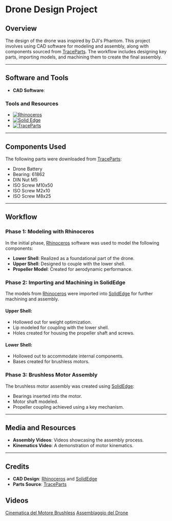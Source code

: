 # Drone Design Project

## Overview
The design of the drone was inspired by DJI's Phantom. This project involves using CAD software for modeling and assembly, along with components sourced from [TraceParts](https://www.traceparts.com/). The workflow includes designing key parts, importing models, and machining them to create the final assembly.

---

## Software and Tools

- **CAD Software**: 
### Tools and Resources

- <a href="https://www.rhino3d.com/" target="_blank">
    <img src="https://img.shields.io/badge/Rhinoceros-%23FF0000?style=for-the-badge&logo=rhinoceros&logoColor=white" alt="Rhinoceros">
  </a>
- <a href="https://solidedge.siemens.com/" target="_blank">
    <img src="https://img.shields.io/badge/Solid--Edge-00CCCC?style=for-the-badge&logo=siemens&logoColor=white" alt="Solid Edge">
  </a>
- <a href="https://www.traceparts.com/" target="_blank">
    <img src="https://img.shields.io/badge/TraceParts-33FF99?style=for-the-badge&logo=traceparts&logoColor=white" alt="TraceParts">
  </a>


---

## Components Used
The following parts were downloaded from [TraceParts](https://www.traceparts.com/):

- Drone Battery
- Bearing: 61862
- DIN Nut M5
- ISO Screw M10x50
- ISO Screw M2x10
- ISO Screw M8x25

---

## Workflow

### Phase 1: Modeling with Rhinoceros
In the initial phase, [Rhinoceros](https://www.rhino3d.com/) software was used to model the following components:

- **Lower Shell**: Realized as a foundational part of the drone.
- **Upper Shell**: Designed to couple with the lower shell.
- **Propeller Model**: Created for aerodynamic performance.

### Phase 2: Importing and Machining in SolidEdge
The models from [Rhinoceros](https://www.rhino3d.com/) were imported into [SolidEdge](https://solidedge.siemens.com/) for further machining and assembly.

#### **Upper Shell**:
- Hollowed out for weight optimization.
- Lip modeled for coupling with the lower shell.
- Holes created for housing the propeller shaft and screws.

#### **Lower Shell**:
- Hollowed out to accommodate internal components.
- Bases created for brushless motors.

### Phase 3: Brushless Motor Assembly
The brushless motor assembly was created using [SolidEdge](https://solidedge.siemens.com/):

- Bearings inserted into the motor.
- Motor shaft modeled.
- Propeller coupling achieved using a key mechanism.

---

## Media and Resources

- **Assembly Videos**: Videos showcasing the assembly process.
- **Kinematics Video**: A demonstration of motor kinematics.

---

## Credits
- **CAD Design**: [Rhinoceros](https://www.rhino3d.com/) and [SolidEdge](https://solidedge.siemens.com/)
- **Parts Source**: [TraceParts](https://www.traceparts.com/)

## Videos
[Cinematica del Motore Brushless](Motore%20Brushless.wmv)
[Assemblaggio del Drone](DRONE.wmv)


